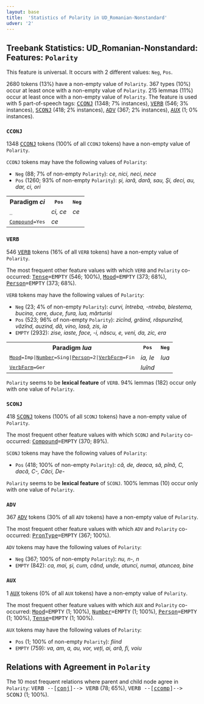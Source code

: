 ```yaml
---
layout: base
title:  'Statistics of Polarity in UD_Romanian-Nonstandard'
udver: '2'
---
```


## Treebank Statistics: UD_Romanian-Nonstandard: Features: `Polarity`

This feature is universal.
It occurs with 2 different values: `Neg`, `Pos`.

2680 tokens (13%) have a non-empty value of `Polarity`.
367 types (10%) occur at least once with a non-empty value of `Polarity`.
215 lemmas (11%) occur at least once with a non-empty value of `Polarity`.
The feature is used with 5 part-of-speech tags: <tt><a href="ro_nonstandard-pos-CCONJ.html">CCONJ</a></tt> (1348; 7% instances), <tt><a href="ro_nonstandard-pos-VERB.html">VERB</a></tt> (546; 3% instances), <tt><a href="ro_nonstandard-pos-SCONJ.html">SCONJ</a></tt> (418; 2% instances), <tt><a href="ro_nonstandard-pos-ADV.html">ADV</a></tt> (367; 2% instances), <tt><a href="ro_nonstandard-pos-AUX.html">AUX</a></tt> (1; 0% instances).

### `CCONJ`

1348 <tt><a href="ro_nonstandard-pos-CCONJ.html">CCONJ</a></tt> tokens (100% of all `CCONJ` tokens) have a non-empty value of `Polarity`.

`CCONJ` tokens may have the following values of `Polarity`:

* `Neg` (88; 7% of non-empty `Polarity`): <em>ce, nici, neci, nece</em>
* `Pos` (1260; 93% of non-empty `Polarity`): <em>și, iară, dară, sau, Şi, deci, au, dar, ci, ori</em>

<table>
  <tr><th>Paradigm <i>ci</i></th><th><tt>Pos</tt></th><th><tt>Neg</tt></th></tr>
  <tr><td><tt>_</tt></td><td><em>ci, ce</em></td><td><em>ce</em></td></tr>
  <tr><td><tt><tt><a href="ro_nonstandard-feat-Compound.html">Compound</a></tt><tt>=Yes</tt></tt></td><td><em>ce</em></td><td></td></tr>
</table>

### `VERB`

546 <tt><a href="ro_nonstandard-pos-VERB.html">VERB</a></tt> tokens (16% of all `VERB` tokens) have a non-empty value of `Polarity`.

The most frequent other feature values with which `VERB` and `Polarity` co-occurred: <tt><a href="ro_nonstandard-feat-Tense.html">Tense</a></tt><tt>=EMPTY</tt> (546; 100%), <tt><a href="ro_nonstandard-feat-Mood.html">Mood</a></tt><tt>=EMPTY</tt> (373; 68%), <tt><a href="ro_nonstandard-feat-Person.html">Person</a></tt><tt>=EMPTY</tt> (373; 68%).

`VERB` tokens may have the following values of `Polarity`:

* `Neg` (23; 4% of non-empty `Polarity`): <em>curvi, întreba, -ntreba, blestema, bucina, cere, duce, fura, lua, mărturisi</em>
* `Pos` (523; 96% of non-empty `Polarity`): <em>zicînd, grăind, răspunzînd, văzînd, auzind, dă, vino, lasă, zis, ia</em>
* `EMPTY` (2932): <em>zise, iaste, face, -i, născu, e, veni, da, zic, era</em>

<table>
  <tr><th>Paradigm <i>lua</i></th><th><tt>Pos</tt></th><th><tt>Neg</tt></th></tr>
  <tr><td><tt><tt><a href="ro_nonstandard-feat-Mood.html">Mood</a></tt><tt>=Imp</tt>|<tt><a href="ro_nonstandard-feat-Number.html">Number</a></tt><tt>=Sing</tt>|<tt><a href="ro_nonstandard-feat-Person.html">Person</a></tt><tt>=2</tt>|<tt><a href="ro_nonstandard-feat-VerbForm.html">VerbForm</a></tt><tt>=Fin</tt></tt></td><td><em>ia, Ie</em></td><td><em>lua</em></td></tr>
  <tr><td><tt><tt><a href="ro_nonstandard-feat-VerbForm.html">VerbForm</a></tt><tt>=Ger</tt></tt></td><td><em>luînd</em></td><td></td></tr>
</table>

`Polarity` seems to be **lexical feature** of `VERB`. 94% lemmas (182) occur only with one value of `Polarity`.

### `SCONJ`

418 <tt><a href="ro_nonstandard-pos-SCONJ.html">SCONJ</a></tt> tokens (100% of all `SCONJ` tokens) have a non-empty value of `Polarity`.

The most frequent other feature values with which `SCONJ` and `Polarity` co-occurred: <tt><a href="ro_nonstandard-feat-Compound.html">Compound</a></tt><tt>=EMPTY</tt> (370; 89%).

`SCONJ` tokens may have the following values of `Polarity`:

* `Pos` (418; 100% of non-empty `Polarity`): <em>că, de, deaca, să, pînă, C, dacă, C-, Căci, De-</em>

`Polarity` seems to be **lexical feature** of `SCONJ`. 100% lemmas (10) occur only with one value of `Polarity`.

### `ADV`

367 <tt><a href="ro_nonstandard-pos-ADV.html">ADV</a></tt> tokens (30% of all `ADV` tokens) have a non-empty value of `Polarity`.

The most frequent other feature values with which `ADV` and `Polarity` co-occurred: <tt><a href="ro_nonstandard-feat-PronType.html">PronType</a></tt><tt>=EMPTY</tt> (367; 100%).

`ADV` tokens may have the following values of `Polarity`:

* `Neg` (367; 100% of non-empty `Polarity`): <em>nu, n-, n</em>
* `EMPTY` (842): <em>ca, mai, și, cum, când, unde, atunci, numai, atuncea, bine</em>

### `AUX`

1 <tt><a href="ro_nonstandard-pos-AUX.html">AUX</a></tt> tokens (0% of all `AUX` tokens) have a non-empty value of `Polarity`.

The most frequent other feature values with which `AUX` and `Polarity` co-occurred: <tt><a href="ro_nonstandard-feat-Mood.html">Mood</a></tt><tt>=EMPTY</tt> (1; 100%), <tt><a href="ro_nonstandard-feat-Number.html">Number</a></tt><tt>=EMPTY</tt> (1; 100%), <tt><a href="ro_nonstandard-feat-Person.html">Person</a></tt><tt>=EMPTY</tt> (1; 100%), <tt><a href="ro_nonstandard-feat-Tense.html">Tense</a></tt><tt>=EMPTY</tt> (1; 100%).

`AUX` tokens may have the following values of `Polarity`:

* `Pos` (1; 100% of non-empty `Polarity`): <em>fiind</em>
* `EMPTY` (759): <em>va, am, a, au, vor, veți, ai, ară, fi, voiu</em>

## Relations with Agreement in `Polarity`

The 10 most frequent relations where parent and child node agree in `Polarity`:
<tt>VERB --[<tt><a href="ro_nonstandard-dep-conj.html">conj</a></tt>]--> VERB</tt> (78; 65%),
<tt>VERB --[<tt><a href="ro_nonstandard-dep-ccomp.html">ccomp</a></tt>]--> SCONJ</tt> (1; 100%).

